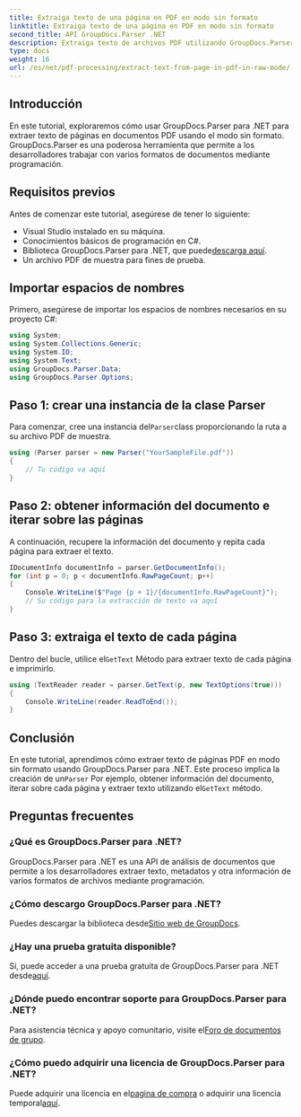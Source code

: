 ```yaml
---
title: Extraiga texto de una página en PDF en modo sin formato
linktitle: Extraiga texto de una página en PDF en modo sin formato
second_title: API GroupDocs.Parser .NET
description: Extraiga texto de archivos PDF utilizando GroupDocs.Parser en C#. Aprenda a extraer texto PDF de forma eficiente con esta potente biblioteca .NET.
type: docs
weight: 16
url: /es/net/pdf-processing/extract-text-from-page-in-pdf-in-raw-mode/
---
```

## Introducción
En este tutorial, exploraremos cómo usar GroupDocs.Parser para .NET para extraer texto de páginas en documentos PDF usando el modo sin formato. GroupDocs.Parser es una poderosa herramienta que permite a los desarrolladores trabajar con varios formatos de documentos mediante programación.
## Requisitos previos
Antes de comenzar este tutorial, asegúrese de tener lo siguiente:
- Visual Studio instalado en su máquina.
- Conocimientos básicos de programación en C#.
- Biblioteca GroupDocs.Parser para .NET, que puede[descarga aquí](https://releases.groupdocs.com/parser/net/).
- Un archivo PDF de muestra para fines de prueba.

## Importar espacios de nombres
Primero, asegúrese de importar los espacios de nombres necesarios en su proyecto C#:
```csharp
using System;
using System.Collections.Generic;
using System.IO;
using System.Text;
using GroupDocs.Parser.Data;
using GroupDocs.Parser.Options;
```
## Paso 1: crear una instancia de la clase Parser
 Para comenzar, cree una instancia del`Parser`class proporcionando la ruta a su archivo PDF de muestra.
```csharp
using (Parser parser = new Parser("YourSampleFile.pdf"))
{
    // Tu código va aquí
}
```
## Paso 2: obtener información del documento e iterar sobre las páginas
A continuación, recupere la información del documento y repita cada página para extraer el texto.
```csharp
IDocumentInfo documentInfo = parser.GetDocumentInfo();
for (int p = 0; p < documentInfo.RawPageCount; p++)
{
    Console.WriteLine($"Page {p + 1}/{documentInfo.RawPageCount}");
    // Su código para la extracción de texto va aquí
}
```
## Paso 3: extraiga el texto de cada página
 Dentro del bucle, utilice el`GetText` Método para extraer texto de cada página e imprimirlo.
```csharp
using (TextReader reader = parser.GetText(p, new TextOptions(true)))
{
    Console.WriteLine(reader.ReadToEnd());
}
```

## Conclusión
 En este tutorial, aprendimos cómo extraer texto de páginas PDF en modo sin formato usando GroupDocs.Parser para .NET. Este proceso implica la creación de un`Parser` Por ejemplo, obtener información del documento, iterar sobre cada página y extraer texto utilizando el`GetText` método.

## Preguntas frecuentes
### ¿Qué es GroupDocs.Parser para .NET?
GroupDocs.Parser para .NET es una API de análisis de documentos que permite a los desarrolladores extraer texto, metadatos y otra información de varios formatos de archivos mediante programación.
### ¿Cómo descargo GroupDocs.Parser para .NET?
 Puedes descargar la biblioteca desde[Sitio web de GroupDocs](https://releases.groupdocs.com/parser/net/).
### ¿Hay una prueba gratuita disponible?
 Sí, puede acceder a una prueba gratuita de GroupDocs.Parser para .NET desde[aquí](https://releases.groupdocs.com/).
### ¿Dónde puedo encontrar soporte para GroupDocs.Parser para .NET?
 Para asistencia técnica y apoyo comunitario, visite el[Foro de documentos de grupo](https://forum.groupdocs.com/c/parser/17).
### ¿Cómo puedo adquirir una licencia de GroupDocs.Parser para .NET?
 Puede adquirir una licencia en el[pagina de compra](https://purchase.groupdocs.com/buy) o adquirir una licencia temporal[aquí](https://purchase.groupdocs.com/temporary-license/).